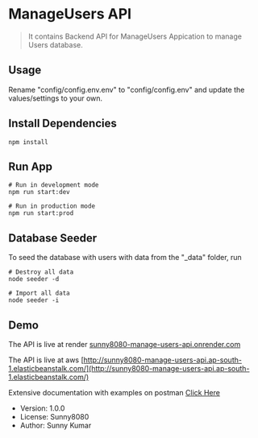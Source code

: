 # ManageUsers API

> It contains Backend API for ManageUsers Appication to manage Users database.

## Usage

Rename "config/config.env.env" to "config/config.env" and update the values/settings to your own.

## Install Dependencies

```
npm install
```

## Run App

```
# Run in development mode
npm run start:dev

# Run in production mode
npm run start:prod
```

## Database Seeder

To seed the database with users with data from the "\_data" folder, run

```
# Destroy all data
node seeder -d

# Import all data
node seeder -i
```

## Demo

The API is live at render [sunny8080-manage-users-api.onrender.com](https://sunny8080-manage-users-api.onrender.com/)

The API is live at aws [http://sunny8080-manage-users-api.ap-south-1.elasticbeanstalk.com/](http://sunny8080-manage-users-api.ap-south-1.elasticbeanstalk.com/)

Extensive documentation with examples on postman [Click Here](https://documenter.getpostman.com/view/19721099/2s93ebRVfe)

- Version: 1.0.0
- License: Sunny8080
- Author: Sunny Kumar
